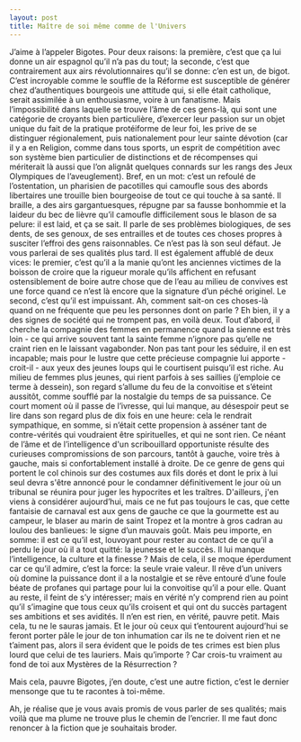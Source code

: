```yaml
---
layout: post
title: Maître de soi même comme de l'Univers
---
```

J’aime à l’appeler Bigotes. Pour deux raisons: la première, c’est que ça lui donne un air espagnol qu’il n’a pas du tout; la seconde, c’est que contrairement aux airs révolutionnaires qu’il se donne: c’en est un, de bigot. C’est incroyable comme le souffle de la Réforme est susceptible de générer chez d’authentiques bourgeois une attitude qui, si elle était catholique, serait assimilée à un enthousiasme, voire à un fanatisme. Mais l’impossibilité dans laquelle se trouve l’âme de ces gens-là, qui sont une catégorie de croyants bien particulière, d’exercer leur passion sur un objet unique du fait de la pratique protéiforme de leur foi, les prive de se distinguer régionalement, puis nationalement pour leur sainte dévotion (car il y a en Religion, comme dans tous sports, un esprit de compétition avec son système bien particulier de distinctions et de récompenses qui mériterait là aussi que l’on alignât quelques connards sur les rangs des Jeux Olympiques de l’aveuglement). Bref, en un mot: c’est un refoulé de l’ostentation, un pharisien de pacotilles qui camoufle sous des abords libertaires une trouille bien bourgeoise de tout ce qui touche à sa santé. Il braille, a des airs gargantuesques, répugne par sa fausse bonhommie et la laideur du bec de lièvre qu’il camoufle difficilement sous le blason de sa pelure: il est laid, et ça se sait. Il parle de ses problèmes biologiques, de ses dents, de ses genoux, de ses entrailles et de toutes ces choses propres à susciter l’effroi des gens raisonnables. Ce n’est pas là son seul défaut. Je vous parlerai de ses qualités plus tard.
Il est également affublé de deux vices: le premier, c’est qu’il a la manie qu’ont les anciennes victimes de la boisson de croire que la rigueur morale qu’ils affichent en refusant ostensiblement de boire autre chose que de l’eau au milieu de convives est une force quand ce n’est là encore que la signature d’un péché originel. Le second, c’est qu’il est impuissant. Ah, comment sait-on ces choses-là quand on ne fréquente que peu les personnes dont on parle ? Eh bien, il y a des signes de société qui ne trompent pas, en voilà deux. Tout d’abord, il cherche la compagnie des femmes en permanence quand la sienne est très loin - ce qui arrive souvent tant la sainte femme n’ignore pas qu’elle ne craint rien en le laissant vagabonder. Non pas tant pour les séduire, il en est incapable; mais pour le lustre que cette précieuse compagnie lui apporte - croit-il - aux yeux des jeunes loups qui le courtisent puisqu’il est riche. Au milieu de femmes plus jeunes, qui rient parfois à ses saillies (j’emploie ce terme à dessein), son regard s’allume du feu de la convoitise et s’éteint aussitôt, comme soufflé par la nostalgie du temps de sa puissance. Ce court moment où il passe de l’ivresse, qui lui manque, au désespoir peut se lire dans son regard plus de dix fois en une heure: cela le rendrait sympathique, en somme, si n’était cette propension à asséner tant de contre-vérités qui voudraient être spirituelles, et qui ne sont rien.
Ce néant de l’âme et de l’intelligence d'un scribouillard opportuniste résulte des curieuses compromissions de son parcours, tantôt à gauche, voire très à gauche, mais si confortablement installé à droite. De ce genre de gens qui portent le col chinois sur des costumes aux fils dorés et dont le prix à lui seul devra s'être annoncé pour le condamner définitivement le jour où un tribunal se réunira pour juger les hypocrites et les traîtres. D'ailleurs, j'en viens à considérer aujourd’hui, mais ce ne fut pas toujours le cas, que cette fantaisie de carnaval est aux gens de gauche ce que la gourmette est au campeur, le blaser au marin de saint Tropez et la montre à gros cadran au loulou des banlieues: le signe d’un mauvais goût. Mais peu importe, en somme: il est ce qu’il est, louvoyant pour rester au contact de ce qu’il a perdu le jour où il a tout quitté: la jeunesse et le succès. Il lui manque l’intelligence, la culture et la finesse ? 
Mais de cela, il se moque éperdument car ce qu’il admire, c’est la force: la seule vraie valeur. Il rêve d’un univers où domine la puissance dont il a la nostalgie et se rêve entouré d’une foule béate de profanes qui partage pour lui la convoitise qu’il a pour elle. Quant au reste, il feint de s’y intéresser; mais en vérité n’y comprend rien au point qu’il s’imagine que tous ceux qu’ils croisent et qui ont du succès partagent ses ambitions et ses avidités. 
Il n’en est rien, en vérité, pauvre petit. Mais cela, tu ne le sauras jamais. Et le jour où ceux qui t’entourent aujourd’hui se feront porter pâle le jour de ton inhumation car ils ne te doivent rien et ne t’aiment pas, alors il sera évident que le poids de tes crimes est bien plus lourd que celui de tes lauriers. Mais qu’importe ? Car crois-tu vraiment au fond de toi aux Mystères de la Résurrection ? 

Mais cela, pauvre Bigotes, j’en doute, c’est une autre fiction, c’est le dernier mensonge que tu te racontes à toi-même. 

Ah, je réalise que je vous avais promis de vous parler de ses qualités; mais voilà que ma plume ne trouve plus le chemin de l’encrier. Il me faut donc renoncer à la fiction que je souhaitais broder.
 
